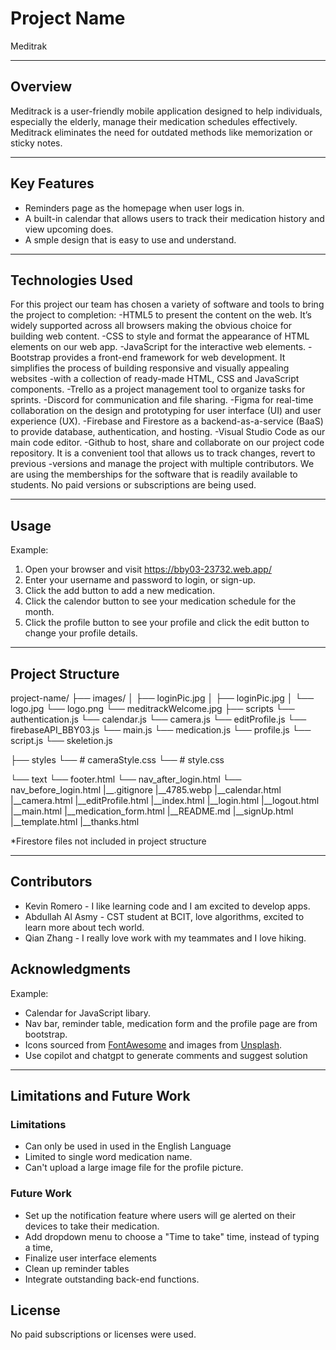 
# Project Name
Meditrak

---

## Overview

Meditrack is a user-friendly mobile application designed to help individuals, especially the elderly, manage their medication schedules effectively. Meditrack eliminates the need for outdated methods like memorization or sticky notes. 

---

## Key Features
- Reminders page as the homepage when user logs in.
- A built-in calendar that allows users to track their medication history and view upcoming does.
- A smple design that is easy to use and understand.

---

## Technologies Used

For this project our team has chosen a variety of software and tools to bring the project to completion:
-HTML5 to present the content on the web. It’s widely supported across all browsers making the obvious choice for building web content.
-CSS to style and format the appearance of HTML elements on our web app. 
-JavaScript for the interactive web elements.
-Bootstrap provides a front-end framework for web development. It simplifies the process of building responsive and visually appealing websites -with a collection of ready-made HTML, CSS and JavaScript components.
-Trello as a project management tool to organize tasks for sprints.
-Discord for communication and file sharing.
-Figma for real-time collaboration on the design and prototyping for user interface (UI) and user experience (UX). 
-Firebase and Firestore as a backend-as-a-service (BaaS) to provide database, authentication, and hosting.
-Visual Studio Code as our main code editor.
-Github to host, share and collaborate on our project code repository. It is a convenient tool that allows us to track changes, revert to previous -versions and manage the project with multiple contributors.
We are using the memberships for the software that is readily available to students. No paid versions or subscriptions are being used.

---
## Usage

Example:
1. Open your browser and visit https://bby03-23732.web.app/
2. Enter your username and password to login, or sign-up.
3. Click the add button to add a new medication.
4. Click the calendor button to see your medication schedule for the month.
5. Click the profile button to see your profile and click the edit button to change your profile details.

---

## Project Structure

project-name/
├── images/
│   ├── loginPic.jpg
│   ├── loginPic.jpg
│   └── logo.jpg
    └── logo.png
    └── meditrackWelcome.jpg
├── scripts
    └── authentication.js
    └── calendar.js
    └── camera.js
    └── editProfile.js
    └── firebaseAPI_BBY03.js
    └── main.js
    └── medication.js
    └── profile.js
    └── script.js
    └── skeletion.js

├── styles
    └── # cameraStyle.css
    └── # style.css

└── text
    └── footer.html
    └── nav_after_login.html
    └── nav_before_login.html
|__.gitignore
|__4785.webp
|__calendar.html
|__camera.html
|__editProfile.html
|__index.html
|__login.html
|__logout.html
|__main.html
|__medication_form.html
|__README.md
|__signUp.html
|__template.html
|__thanks.html

*Firestore files not included in project structure

---

## Contributors
- Kevin Romero - I like learning code and I am excited to develop apps. 
- Abdullah Al Asmy  - CST student at BCIT, love algorithms, excited to learn more about tech world.
- Qian Zhang  - I really love work with my teammates and I love hiking.

## Acknowledgments

Example:
- Calendar for JavaScript libary.
- Nav bar, reminder table, medication form and the profile page are from bootstrap.
- Icons sourced from [FontAwesome](https://fontawesome.com/) and images from [Unsplash](https://unsplash.com/).
- Use copilot and chatgpt to generate comments and suggest solution

---

## Limitations and Future Work

### Limitations

- Can only be used in used in the English Language
- Limited to single word medication name.
- Can't upload a large image file for the profile picture.


### Future Work
- Set up the notification feature where users will ge alerted on their devices to take their medication.
- Add dropdown menu to choose a "Time to take" time, instead of typing a time, 
- Finalize user interface elements
- Clean up reminder tables 
- Integrate outstanding back-end functions.

## License
No paid subscriptions or licenses were used.
